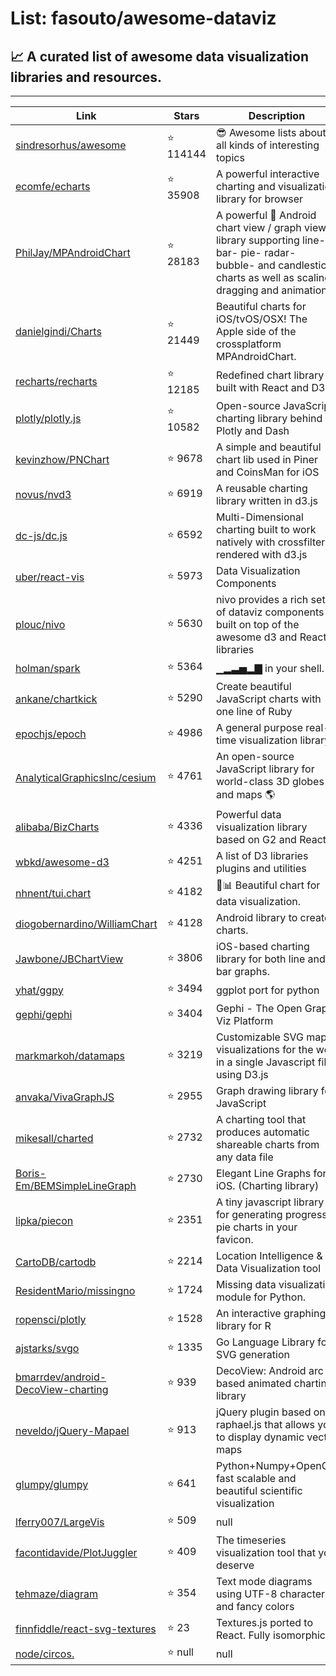 # List: fasouto/awesome-dataviz 
 
## :chart_with_upwards_trend:  A curated list of awesome data visualization libraries and resources.
 
---
 
| Link  | Stars   | Description
| ------------- | ------------- | ------------- |
|[sindresorhus/awesome](https://github.com/sindresorhus/awesome) | :star: 114144|😎 Awesome lists about all kinds of interesting topics|
|[ecomfe/echarts](https://github.com/ecomfe/echarts) | :star: 35908|A powerful interactive charting and visualization library for browser|
|[PhilJay/MPAndroidChart](https://github.com/PhilJay/MPAndroidChart) | :star: 28183|A powerful 🚀 Android chart view / graph view library supporting line- bar- pie- radar- bubble- and candlestick charts as well as scaling dragging and animations.|
|[danielgindi/Charts](https://github.com/danielgindi/Charts) | :star: 21449|Beautiful charts for iOS/tvOS/OSX! The Apple side of the crossplatform MPAndroidChart.|
|[recharts/recharts](https://github.com/recharts/recharts) | :star: 12185|Redefined chart library built with React and D3|
|[plotly/plotly.js](https://github.com/plotly/plotly.js) | :star: 10582|Open-source JavaScript charting library behind Plotly and Dash|
|[kevinzhow/PNChart](https://github.com/kevinzhow/PNChart) | :star: 9678|A simple and beautiful chart lib used in Piner and CoinsMan for iOS|
|[novus/nvd3](https://github.com/novus/nvd3) | :star: 6919|A reusable charting library written in d3.js|
|[dc-js/dc.js](https://github.com/dc-js/dc.js) | :star: 6592|Multi-Dimensional charting built to work natively with crossfilter rendered with d3.js|
|[uber/react-vis](https://github.com/uber/react-vis) | :star: 5973|Data Visualization Components|
|[plouc/nivo](https://github.com/plouc/nivo) | :star: 5630|nivo provides a rich set of dataviz components built on top of the awesome d3 and Reactjs libraries|
|[holman/spark](https://github.com/holman/spark) | :star: 5364| ▁▂▃▅▂▇ in your shell.|
|[ankane/chartkick](https://github.com/ankane/chartkick) | :star: 5290|Create beautiful JavaScript charts with one line of Ruby|
|[epochjs/epoch](https://github.com/epochjs/epoch) | :star: 4986|A general purpose real-time visualization library.|
|[AnalyticalGraphicsInc/cesium](https://github.com/AnalyticalGraphicsInc/cesium) | :star: 4761|An open-source JavaScript library for world-class 3D globes and maps :earth_americas:|
|[alibaba/BizCharts](https://github.com/alibaba/BizCharts) | :star: 4336|Powerful data visualization library based on G2 and React.|
|[wbkd/awesome-d3](https://github.com/wbkd/awesome-d3) | :star: 4251|A list of D3 libraries plugins and utilities|
|[nhnent/tui.chart](https://github.com/nhnent/tui.chart) | :star: 4182|🍞📊 Beautiful chart for data visualization.|
|[diogobernardino/WilliamChart](https://github.com/diogobernardino/WilliamChart) | :star: 4128|Android library to create charts.|
|[Jawbone/JBChartView](https://github.com/Jawbone/JBChartView) | :star: 3806|iOS-based charting library for both line and bar graphs.|
|[yhat/ggpy](https://github.com/yhat/ggpy) | :star: 3494|ggplot port for python|
|[gephi/gephi](https://github.com/gephi/gephi) | :star: 3404|Gephi - The Open Graph Viz Platform|
|[markmarkoh/datamaps](https://github.com/markmarkoh/datamaps) | :star: 3219|Customizable SVG map visualizations for the web in a single Javascript file using D3.js|
|[anvaka/VivaGraphJS](https://github.com/anvaka/VivaGraphJS) | :star: 2955|Graph drawing library for JavaScript|
|[mikesall/charted](https://github.com/mikesall/charted) | :star: 2732|A charting tool that produces automatic shareable charts from any data file|
|[Boris-Em/BEMSimpleLineGraph](https://github.com/Boris-Em/BEMSimpleLineGraph) | :star: 2730|Elegant Line Graphs for iOS. (Charting library)|
|[lipka/piecon](https://github.com/lipka/piecon) | :star: 2351|A tiny javascript library for generating progress pie charts in your favicon.|
|[CartoDB/cartodb](https://github.com/CartoDB/cartodb) | :star: 2214|Location Intelligence & Data Visualization tool|
|[ResidentMario/missingno](https://github.com/ResidentMario/missingno) | :star: 1724|Missing data visualization module for Python.|
|[ropensci/plotly](https://github.com/ropensci/plotly) | :star: 1528|An interactive graphing library for R|
|[ajstarks/svgo](https://github.com/ajstarks/svgo) | :star: 1335|Go Language Library for SVG generation|
|[bmarrdev/android-DecoView-charting](https://github.com/bmarrdev/android-DecoView-charting) | :star: 939|DecoView: Android arc based animated charting library|
|[neveldo/jQuery-Mapael](https://github.com/neveldo/jQuery-Mapael) | :star: 913|jQuery plugin based on raphael.js that allows you to display dynamic vector maps|
|[glumpy/glumpy](https://github.com/glumpy/glumpy) | :star: 641|Python+Numpy+OpenGL: fast scalable and beautiful scientific visualization|
|[lferry007/LargeVis](https://github.com/lferry007/LargeVis) | :star: 509|null|
|[facontidavide/PlotJuggler](https://github.com/facontidavide/PlotJuggler) | :star: 409|The timeseries visualization tool that you deserve|
|[tehmaze/diagram](https://github.com/tehmaze/diagram) | :star: 354|Text mode diagrams using UTF-8 characters and fancy colors|
|[finnfiddle/react-svg-textures](https://github.com/finnfiddle/react-svg-textures) | :star: 23|Textures.js ported to React. Fully isomorphic.|
|[node/circos.](https://github.com/node/circos.) | :star: null|null|

